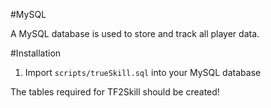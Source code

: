 #MySQL

A MySQL database is used to store and track all player data.


#Installation

1. Import `scripts/trueSkill.sql` into your MySQL database

The tables required for TF2Skill should be created!